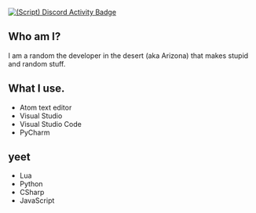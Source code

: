 [![(Script) Discord Activity Badge](https://badgen.net/badge/Currently%20Playing/Crunchyroll%2C%20Watching%3A%2C%20?color=61d800&labelColor=df1473&icon=discord)](https://github.com/DevXternal/DevXternal)

## Who am I?
I am a random the developer in the desert (aka Arizona) that makes stupid and random stuff.
## What I use.
- Atom text editor
- Visual Studio
- Visual Studio Code
- PyCharm
## yeet
- Lua
- Python
- CSharp
- JavaScript
